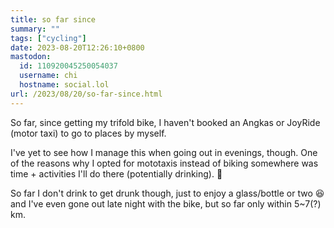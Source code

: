 ```yaml
---
title: so far since
summary: ""
tags: ["cycling"]
date: 2023-08-20T12:26:10+0800
mastodon:
  id: 110920045250054037
  username: chi
  hostname: social.lol
url: /2023/08/20/so-far-since.html
---
```


So far, since getting my trifold bike, I haven't booked an Angkas or JoyRide (motor taxi) to go to places by myself.

I've yet to see how I manage this when going out in evenings, though. One of the reasons why I opted for mototaxis instead of biking somewhere was time + activities I'll do there (potentially drinking). 🤔

So far I don't drink to get drunk though, just to enjoy a glass/bottle or two 😆 and I've even gone out late night with the bike, but so far only within 5~7(?) km.
